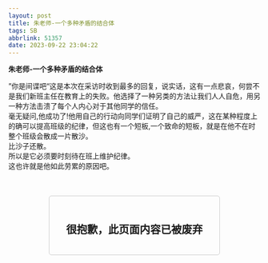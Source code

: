 ```yaml
---
layout: post
title: 朱老师-一个多种矛盾的结合体
tags: SB
abbrlink: 51357
date: 2023-09-22 23:04:22
---
```

**朱老师-一个多种矛盾的结合体**

”你是间谍吧“这是本次在采访时收到最多的回复，说实话，这有一点悲哀，何尝不是我们新班主任在教育上的失败。他选择了一种另类的方法让我们人人自危，用另一种方法击溃了每个人内心对于其他同学的信任。<br>
毫无疑问,他成功了!他用自己的行动向同学们证明了自己的威严，这在某种程度上的确可以提高班级的纪律，但这也有一个短板,一个致命的短板，就是在他不在时整个班级会散成一片散沙。<br>
比沙子还散。<br>
所以是它必须要时刻待在班上维护纪律。<br>
这也许就是他如此劳累的原因吧。<br>

<!DOCTYPE html>
<html>
<head>
    <style>
        .card {
            width: 300px;
            border: 1px solid #ccc;
            border-radius: 5px;
            padding: 20px;
            text-align: center;
            margin: 0 auto;
            margin-top: 50px;
        }
    </style>
</head>
<body>
    <div class="card">
        <h2>很抱歉，此页面内容已被废弃</h2>
    </div>
</body>
</html>
